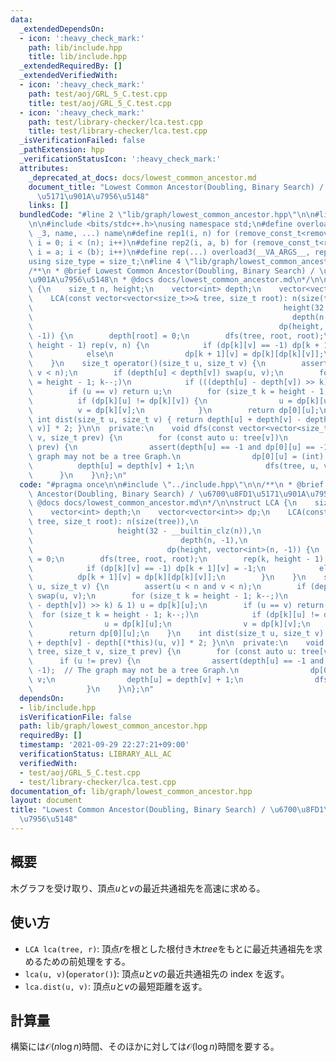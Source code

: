 ```yaml
---
data:
  _extendedDependsOn:
  - icon: ':heavy_check_mark:'
    path: lib/include.hpp
    title: lib/include.hpp
  _extendedRequiredBy: []
  _extendedVerifiedWith:
  - icon: ':heavy_check_mark:'
    path: test/aoj/GRL_5_C.test.cpp
    title: test/aoj/GRL_5_C.test.cpp
  - icon: ':heavy_check_mark:'
    path: test/library-checker/lca.test.cpp
    title: test/library-checker/lca.test.cpp
  _isVerificationFailed: false
  _pathExtension: hpp
  _verificationStatusIcon: ':heavy_check_mark:'
  attributes:
    _deprecated_at_docs: docs/lowest_common_ancestor.md
    document_title: "Lowest Common Ancestor(Doubling, Binary Search) / \u6700\u8FD1\
      \u5171\u901A\u7956\u5148"
    links: []
  bundledCode: "#line 2 \"lib/graph/lowest_common_ancestor.hpp\"\n\n#line 2 \"lib/include.hpp\"\
    \n\n#include <bits/stdc++.h>\nusing namespace std;\n#define overload3(_NULL, _2,\
    \ _3, name, ...) name\n#define rep1(i, n) for (remove_const_t<remove_reference_t<decltype(n)>>\
    \ i = 0; i < (n); i++)\n#define rep2(i, a, b) for (remove_const_t<remove_reference_t<decltype(b)>>\
    \ i = a; i < (b); i++)\n#define rep(...) overload3(__VA_ARGS__, rep2, rep1)(__VA_ARGS__)\n\
    using size_type = size_t;\n#line 4 \"lib/graph/lowest_common_ancestor.hpp\"\n\n\
    /**\n * @brief Lowest Common Ancestor(Doubling, Binary Search) / \u6700\u8FD1\u5171\
    \u901A\u7956\u5148\n * @docs docs/lowest_common_ancestor.md\n*/\n\nstruct LCA\
    \ {\n    size_t n, height;\n    vector<int> depth;\n    vector<vector<int>> dp;\n\
    \    LCA(const vector<vector<size_t>>& tree, size_t root): n(size(tree)),\n  \
    \                                                        height(32 - __builtin_clz(n)),\n\
    \                                                          depth(n, -1),\n   \
    \                                                       dp(height, vector<int>(n,\
    \ -1)) {\n        depth[root] = 0;\n        dfs(tree, root, root);\n        rep(k,\
    \ height - 1) rep(v, n) {\n            if (dp[k][v] == -1) dp[k + 1][v] = -1;\n\
    \            else\n                dp[k + 1][v] = dp[k][dp[k][v]];\n        }\n\
    \    }\n    size_t operator()(size_t u, size_t v) {\n        assert(u < n and\
    \ v < n);\n        if (depth[u] < depth[v]) swap(u, v);\n        for (size_t k\
    \ = height - 1; k--;)\n            if (((depth[u] - depth[v]) >> k) & 1) u = dp[k][u];\n\
    \        if (u == v) return u;\n        for (size_t k = height - 1; k--;)\n  \
    \          if (dp[k][u] != dp[k][v]) {\n                u = dp[k][u];\n      \
    \          v = dp[k][v];\n            }\n        return dp[0][u];\n    }\n   \
    \ int dist(size_t u, size_t v) { return depth[u] + depth[v] - depth[(*this)(u,\
    \ v)] * 2; }\n\n  private:\n    void dfs(const vector<vector<size_t>>& tree, size_t\
    \ v, size_t prev) {\n        for (const auto u: tree[v])\n            if (u !=\
    \ prev) {\n                assert(depth[u] == -1 and dp[0][u] == -1);  // The\
    \ graph may not be a tree Graph.\n                dp[0][u] = (int) v;\n      \
    \          depth[u] = depth[v] + 1;\n                dfs(tree, u, v);\n      \
    \      }\n    }\n};\n"
  code: "#pragma once\n\n#include \"../include.hpp\"\n\n/**\n * @brief Lowest Common\
    \ Ancestor(Doubling, Binary Search) / \u6700\u8FD1\u5171\u901A\u7956\u5148\n *\
    \ @docs docs/lowest_common_ancestor.md\n*/\n\nstruct LCA {\n    size_t n, height;\n\
    \    vector<int> depth;\n    vector<vector<int>> dp;\n    LCA(const vector<vector<size_t>>&\
    \ tree, size_t root): n(size(tree)),\n                                       \
    \                   height(32 - __builtin_clz(n)),\n                         \
    \                                 depth(n, -1),\n                            \
    \                              dp(height, vector<int>(n, -1)) {\n        depth[root]\
    \ = 0;\n        dfs(tree, root, root);\n        rep(k, height - 1) rep(v, n) {\n\
    \            if (dp[k][v] == -1) dp[k + 1][v] = -1;\n            else\n      \
    \          dp[k + 1][v] = dp[k][dp[k][v]];\n        }\n    }\n    size_t operator()(size_t\
    \ u, size_t v) {\n        assert(u < n and v < n);\n        if (depth[u] < depth[v])\
    \ swap(u, v);\n        for (size_t k = height - 1; k--;)\n            if (((depth[u]\
    \ - depth[v]) >> k) & 1) u = dp[k][u];\n        if (u == v) return u;\n      \
    \  for (size_t k = height - 1; k--;)\n            if (dp[k][u] != dp[k][v]) {\n\
    \                u = dp[k][u];\n                v = dp[k][v];\n            }\n\
    \        return dp[0][u];\n    }\n    int dist(size_t u, size_t v) { return depth[u]\
    \ + depth[v] - depth[(*this)(u, v)] * 2; }\n\n  private:\n    void dfs(const vector<vector<size_t>>&\
    \ tree, size_t v, size_t prev) {\n        for (const auto u: tree[v])\n      \
    \      if (u != prev) {\n                assert(depth[u] == -1 and dp[0][u] ==\
    \ -1);  // The graph may not be a tree Graph.\n                dp[0][u] = (int)\
    \ v;\n                depth[u] = depth[v] + 1;\n                dfs(tree, u, v);\n\
    \            }\n    }\n};\n"
  dependsOn:
  - lib/include.hpp
  isVerificationFile: false
  path: lib/graph/lowest_common_ancestor.hpp
  requiredBy: []
  timestamp: '2021-09-29 22:27:21+09:00'
  verificationStatus: LIBRARY_ALL_AC
  verifiedWith:
  - test/aoj/GRL_5_C.test.cpp
  - test/library-checker/lca.test.cpp
documentation_of: lib/graph/lowest_common_ancestor.hpp
layout: document
title: "Lowest Common Ancestor(Doubling, Binary Search) / \u6700\u8FD1\u5171\u901A\
  \u7956\u5148"
---
```


## 概要

木グラフを受け取り、頂点$u$と$v$の最近共通祖先を高速に求める。

## 使い方

- `LCA lca(tree, r)`: 頂点$r$を根とした根付き木$tree$をもとに最近共通祖先を求めるための前処理をする。
- `lca(u, v)`(`operator()`): 頂点$u$と$v$の最近共通祖先の index を返す。
- `lca.dist(u, v)`: 頂点$u$と$v$の最短距離を返す。

## 計算量

構築には$\mathcal{O}(n\log n)$時間、そのほかに対しては$\mathcal{O}(\log n)$時間を要する。